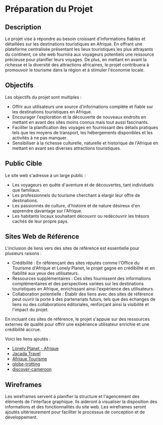 # Préparation du Projet

## Description

Le projet vise à répondre au besoin croissant d'informations fiables et détaillées sur les destinations touristiques en Afrique. En offrant une plateforme centralisée présentant les lieux touristiques les plus attrayants du continent, ce site web fournira aux voyageurs potentiels une ressource précieuse pour planifier leurs voyages. De plus, en mettant en avant la richesse et la diversité des attractions africaines, le projet contribuera à promouvoir le tourisme dans la région et à stimuler l'économie locale.

## Objectifs

Les objectifs du projet sont multiples :
- Offrir aux utilisateurs une source d'informations complète et fiable sur les destinations touristiques en Afrique.
- Encourager l'exploration et la découverte de nouveaux endroits en mettant en avant des sites moins connus mais tout aussi fascinants.
- Faciliter la planification des voyages en fournissant des détails pratiques tels que les moyens de transport, les hébergements disponibles et les activités à ne pas manquer.
- Sensibiliser à la richesse culturelle, naturelle et historique de l'Afrique en mettant en avant ses diverses attractions touristiques.

## Public Cible

Le site web s'adresse à un large public :
- Les voyageurs en quête d'aventure et de découvertes, tant individuels que familiaux.
- Les professionnels du tourisme cherchant à élargir leur offre de destinations.
- Les passionnés de culture, d'histoire et de nature désireux d'en apprendre davantage sur l'Afrique.
- Les habitants locaux souhaitant découvrir ou redécouvrir les trésors cachés de leur propre pays.

## Sites Web de Référence

L'inclusion de liens vers des sites de référence est essentielle pour plusieurs raisons :
- Crédibilité : En référençant des sites réputés comme l'Office du Tourisme d'Afrique et Lonely Planet, le projet gagne en crédibilité et en fiabilité aux yeux des utilisateurs.
- Ressources supplémentaires : Ces sites fournissent des informations complémentaires et des perspectives variées sur les destinations touristiques en Afrique, enrichissant ainsi l'expérience des utilisateurs.
- Collaboration potentielle : Établir des liens avec des sites de référence peut ouvrir la porte à des partenariats futurs, tels que des échanges de liens ou des collaborations éditoriales, renforçant ainsi la visibilité et l'impact du projet.

En incluant ces sites de référence, le projet s'appuie sur des ressources externes de qualité pour offrir une expérience utilisateur enrichie et une crédibilité accrue.


Voici les liens ajoutés :

- [Lonely Planet - Afrique](https://www.lonelyplanet.com/africa)
- [Jacada Travel](https://www.jacadatravel.com/)
- [Afrique Tourisme](https://www.afrique-tourisme.com/)
- [globe-trotting](https://www.globe-trotting.com/a-voir-afrique/)
- [discover-cameroon](https://discover-cameroon.com/)

## Wireframes

Les wireframes servent à planifier la structure et l'agencement des éléments de l'interface graphique. Ils aideront à visualiser la disposition des informations et des fonctionnalités du site web. Les wireframes seront ajoutés ultérieurement pour faciliter le processus de conception et de développement.




